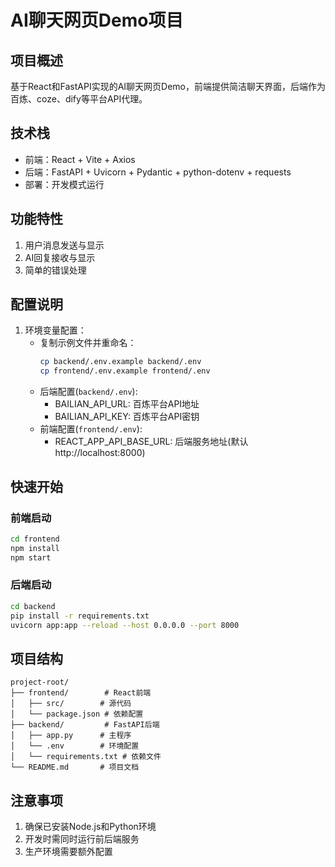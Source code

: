 # AI聊天网页Demo项目

## 项目概述
基于React和FastAPI实现的AI聊天网页Demo，前端提供简洁聊天界面，后端作为百炼、coze、dify等平台API代理。

## 技术栈
- 前端：React + Vite + Axios
- 后端：FastAPI + Uvicorn + Pydantic + python-dotenv + requests
- 部署：开发模式运行

## 功能特性
1. 用户消息发送与显示
2. AI回复接收与显示
3. 简单的错误处理

## 配置说明
1. 环境变量配置：
   - 复制示例文件并重命名：
     ```bash
     cp backend/.env.example backend/.env
     cp frontend/.env.example frontend/.env
     ```
   - 后端配置(`backend/.env`):
     - BAILIAN_API_URL: 百炼平台API地址
     - BAILIAN_API_KEY: 百炼平台API密钥
   - 前端配置(`frontend/.env`):
     - REACT_APP_API_BASE_URL: 后端服务地址(默认http://localhost:8000)

## 快速开始

### 前端启动
```bash
cd frontend
npm install
npm start
```

### 后端启动
```bash
cd backend
pip install -r requirements.txt
uvicorn app:app --reload --host 0.0.0.0 --port 8000
```

## 项目结构
```
project-root/
├── frontend/        # React前端
│   ├── src/        # 源代码
│   └── package.json # 依赖配置
├── backend/         # FastAPI后端
│   ├── app.py      # 主程序
│   └── .env        # 环境配置
│   └── requirements.txt # 依赖文件
└── README.md       # 项目文档
```

## 注意事项
1. 确保已安装Node.js和Python环境
2. 开发时需同时运行前后端服务
3. 生产环境需要额外配置